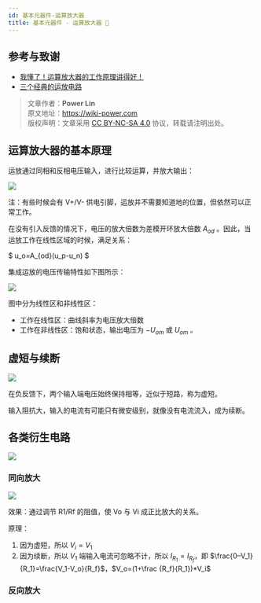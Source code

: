 ```yaml
---
id: 基本元器件-运算放大器
title: 基本元器件 - 运算放大器 🚧
---
```


## 参考与致谢

- [我懂了！运算放大器的工作原理讲得好！](https://mp.weixin.qq.com/s/Zc9J0nQhVcpZTCbujJf5SQ)
- [三个经典的运放电路](https://mp.weixin.qq.com/s/kGG7MhBRJPRi3rt50yMWwQ)

> 文章作者：**Power Lin**  
> 原文地址：<https://wiki-power.com>  
> 版权声明：文章采用 [CC BY-NC-SA 4.0](https://creativecommons.org/licenses/by/4.0/deed.zh) 协议，转载请注明出处。

## 运算放大器的基本原理

运放通过同相和反相电压输入，进行比较运算，并放大输出：

![](https://wiki-media-1253965369.cos.ap-guangzhou.myqcloud.com/img/20210819134329.png)

注：有些时候会有 V+/V- 供电引脚，运放并不需要知道地的位置，但依然可以正常工作。

在没有引入反馈的情况下，电压的放大倍数为差模开环放大倍数 $A_{od}$ 。因此，当运放工作在线性区域的时候，满足关系：

$
u_o=A_{od}(u_p-u_n)
$

集成运放的电压传输特性如下图所示：

![](https://wiki-media-1253965369.cos.ap-guangzhou.myqcloud.com/img/20210819134709.png)

图中分为线性区和非线性区：

- 工作在线性区：曲线斜率为电压放大倍数
- 工作在非线性区：饱和状态，输出电压为 $-U_{om}$ 或 $U_{om}$ 。

## 虚短与续断

![](https://wiki-media-1253965369.cos.ap-guangzhou.myqcloud.com/img/20210830130415.png)

在负反馈下，两个输入端电压始终保持相等，近似于短路，称为虚短。

输入阻抗大，输入的电流有可能只有微安级别，就像没有电流流入，成为续断。

## 各类衍生电路

![](https://wiki-media-1253965369.cos.ap-guangzhou.myqcloud.com/img/20210830130856.png)

### 同向放大

![](https://wiki-media-1253965369.cos.ap-guangzhou.myqcloud.com/img/20211019092853.png)

效果：通过调节 R1/Rf 的阻值，使 Vo 与 Vi 成正比放大的关系。

原理：

1. 因为虚短，所以 $V_i = V_1$
2. 因为续断，所以 $V_1$ 端输入电流可忽略不计，所以 $I_{R_1}=I_{R_f}$，即 $\frac{0–V_1}{R_1}=\frac{V_1-V_o}{R_f}$，$V_o=(1+\frac
{R_f}{R_1})*V_i$

### 反向放大
